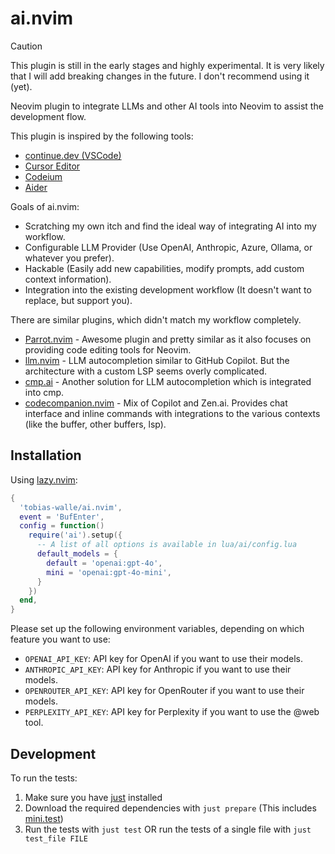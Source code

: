 # ai.nvim

> [!CAUTION]
> This plugin is still in the early stages and highly experimental.
> It is very likely that I will add breaking changes in the future.
> I don't recommend using it (yet).

Neovim plugin to integrate LLMs and other AI tools into Neovim to assist the development flow.

This plugin is inspired by the following tools:

- [continue.dev (VSCode)](https://www.continue.dev/)
- [Cursor Editor](https://www.cursor.com/)
- [Codeium](https://codeium.com/)
- [Aider](https://aider.chat)

Goals of ai.nvim:

- Scratching my own itch and find the ideal way of integrating AI into my workflow.
- Configurable LLM Provider (Use OpenAI, Anthropic, Azure, Ollama, or whatever you prefer).
- Hackable (Easily add new capabilities, modify prompts, add custom context information).
- Integration into the existing development workflow (It doesn't want to replace, but support you).

There are similar plugins, which didn't match my workflow completely.

- [Parrot.nvim](https://github.com/frankroeder/parrot.nvim) - Awesome plugin and pretty similar as it also focuses on providing code editing tools for Neovim.
- [llm.nvim](https://github.com/huggingface/llm.nvim) - LLM autocompletion similar to GitHub Copilot. But the architecture with a custom LSP seems overly complicated.
- [cmp.ai](https://github.com/tzachar/cmp-ai) - Another solution for LLM autocompletion which is integrated into cmp.
- [codecompanion.nvim](https://github.com/olimorris/codecompanion.nvim) - Mix of Copilot and Zen.ai. Provides chat interface and inline commands with integrations to the various contexts (like the buffer, other buffers, lsp).

## Installation

Using [lazy.nvim](https://lazy.folke.io/):

```lua
{
  'tobias-walle/ai.nvim',
  event = 'BufEnter',
  config = function()
    require('ai').setup({
      -- A list of all options is available in lua/ai/config.lua
      default_models = {
        default = 'openai:gpt-4o',
        mini = 'openai:gpt-4o-mini',
      }
    })
  end,
}
```

Please set up the following environment variables, depending on which feature you want to use:

- `OPENAI_API_KEY`: API key for OpenAI if you want to use their models.
- `ANTHROPIC_API_KEY`: API key for Anthropic if you want to use their models.
- `OPENROUTER_API_KEY`: API key for OpenRouter if you want to use their models.
- `PERPLEXITY_API_KEY`: API key for Perplexity if you want to use the @web tool.

## Development

To run the tests:

1. Make sure you have [just](https://github.com/casey/just) installed
2. Download the required dependencies with `just prepare` (This includes [mini.test](https://github.com/echasnovski/mini.nvim/blob/main/TESTING.md))
3. Run the tests with `just test` OR run the tests of a single file with `just test_file FILE`

